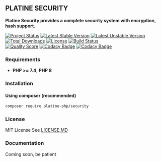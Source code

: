 ## PLATINE SECURITY
**Platine Security provides a complete security system with encryption, hash support.**

[![Project Status](http://opensource.box.com/badges/active.svg)](http://opensource.box.com/badges)
[![Latest Stable Version](https://poser.pugx.org/platine-php/security/v)](https://packagist.org/packages/platine-php/security)
[![Latest Unstable Version](https://poser.pugx.org/platine-php/security/v/unstable)](https://packagist.org/packages/platine-php/security)
[![Total Downloads](https://poser.pugx.org/platine-php/security/downloads)](https://packagist.org/packages/platine-php/security)
[![License](https://poser.pugx.org/platine-php/security/license)](https://packagist.org/packages/platine-php/security)
[![Build Status](https://img.shields.io/travis/com/platine-php/security?style=flat-square)](https://travis-ci.com/platine-php/security)  
[![Quality Score](https://img.shields.io/scrutinizer/g/platine-php/security.svg?style=flat-square)](https://scrutinizer-ci.com/g/platine-php/security)
[![Codacy Badge](https://app.codacy.com/project/badge/Grade/1ae48400b20c49cf94e716e355d042d0)](https://app.codacy.com/gh/platine-php/framework/dashboard?utm_source=gh&utm_medium=referral&utm_content=&utm_campaign=Badge_grade)
[![Codacy Badge](https://app.codacy.com/project/badge/Coverage/1ae48400b20c49cf94e716e355d042d0)](https://app.codacy.com/gh/platine-php/framework/dashboard?utm_source=gh&utm_medium=referral&utm_content=&utm_campaign=Badge_coverage)

### Requirements 
- **PHP >= 7.4**, **PHP 8** 

### Installation
#### Using composer (recommended)
```bash
composer require platine-php/security
```

### License
MIT License See [LICENSE.MD](LICENSE.MD)

### Documentation 
Coming soon, be patient